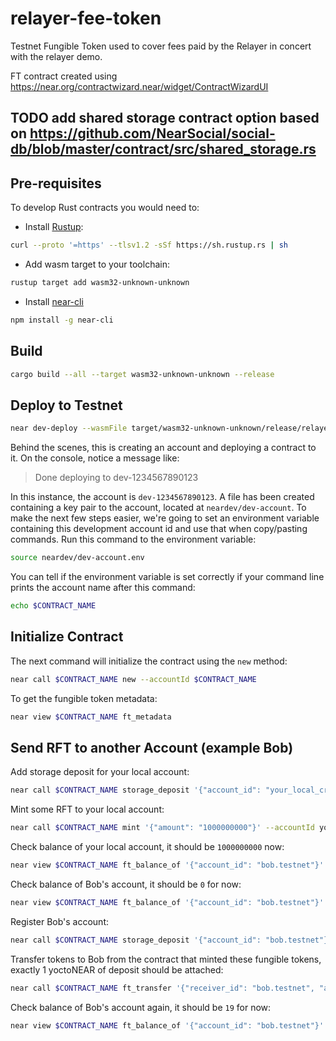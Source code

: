 # relayer-fee-token
Testnet Fungible Token used to cover fees paid by the Relayer in concert with the relayer demo. 

FT contract created using https://near.org/contractwizard.near/widget/ContractWizardUI

## TODO add shared storage contract option based on https://github.com/NearSocial/social-db/blob/master/contract/src/shared_storage.rs

## Pre-requisites
To develop Rust contracts you would need to:
* Install [Rustup](https://rustup.rs/):
```bash
curl --proto '=https' --tlsv1.2 -sSf https://sh.rustup.rs | sh
```
* Add wasm target to your toolchain:
```bash
rustup target add wasm32-unknown-unknown
```
* Install [near-cli](https://github.com/near/near-cli#installation) 
```bash
npm install -g near-cli
```

## Build
```bash
cargo build --all --target wasm32-unknown-unknown --release
```

## Deploy to Testnet 
```bash
near dev-deploy --wasmFile target/wasm32-unknown-unknown/release/relayer_fee_token.wasm
```
Behind the scenes, this is creating an account and deploying a contract to it. On the console, notice a message like:

>Done deploying to dev-1234567890123

In this instance, the account is `dev-1234567890123`. A file has been created containing a key pair to
the account, located at `neardev/dev-account`. To make the next few steps easier, we're going to set an
environment variable containing this development account id and use that when copy/pasting commands.
Run this command to the environment variable:
```bash
source neardev/dev-account.env
```

You can tell if the environment variable is set correctly if your command line prints the account name after this command:
```bash
echo $CONTRACT_NAME
```

## Initialize Contract
The next command will initialize the contract using the `new` method:
```bash
near call $CONTRACT_NAME new --accountId $CONTRACT_NAME
```

To get the fungible token metadata:
```bash
near view $CONTRACT_NAME ft_metadata
```

## Send RFT to another Account (example Bob)
Add storage deposit for your local account:
```bash
near call $CONTRACT_NAME storage_deposit '{"account_id": "your_local_credentials_account.testnet"}' --accountId your_local_credentials_account.tesnet --amount 0.25
```

Mint some RFT to your local account:
```bash
near call $CONTRACT_NAME mint '{"amount": "1000000000"}' --accountId your_local_credentials_account.testnet
```

Check balance of your local account, it should be `1000000000` now:
```bash
near view $CONTRACT_NAME ft_balance_of '{"account_id": "bob.testnet"}'
```

Check balance of Bob's account, it should be `0` for now:
```bash
near view $CONTRACT_NAME ft_balance_of '{"account_id": "bob.testnet"}'
```

Register Bob's account:
```bash
near call $CONTRACT_NAME storage_deposit '{"account_id": "bob.testnet"}' --accountId your_local_credentials_account.testnet --amount 0.25
```

Transfer tokens to Bob from the contract that minted these fungible tokens, exactly 1 yoctoNEAR of deposit should be attached:
```bash
near call $CONTRACT_NAME ft_transfer '{"receiver_id": "bob.testnet", "amount": "19"}' --accountId your_local_credentials_account.testnet --amount 0.000000000000000000000001
```

Check balance of Bob's account again, it should be `19` for now:
```bash
near view $CONTRACT_NAME ft_balance_of '{"account_id": "bob.testnet"}'
```
